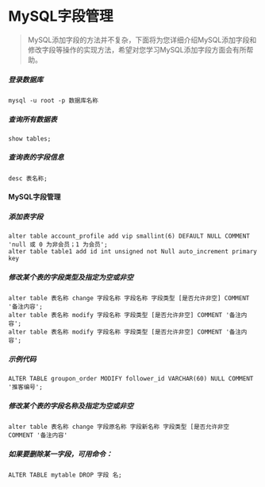MySQL字段管理
=============
>MySQL添加字段的方法并不复杂，下面将为您详细介绍MySQL添加字段和修改字段等操作的实现方法，希望对您学习MySQL添加字段方面会有所帮助。

##### 登录数据库
```mysql
mysql -u root -p 数据库名称
```
##### 查询所有数据表
```mysql
show tables;
```

##### 查询表的字段信息
```mysql
desc 表名称;
```
#### MySQL字段管理
##### 添加表字段
```mysql
alter table account_profile add vip smallint(6) DEFAULT NULL COMMENT 'null 或 0 为非会员；1 为会员';
alter table table1 add id int unsigned not Null auto_increment primary key
```
##### 修改某个表的字段类型及指定为空或非空
```mysql
alter table 表名称 change 字段名称 字段名称 字段类型 [是否允许非空] COMMENT '备注内容';
alter table 表名称 modify 字段名称 字段类型 [是否允许非空] COMMENT '备注内容';
alter table 表名称 modify 字段名称 字段类型 [是否允许非空] COMMENT '备注内容';
```
##### 示例代码
```mysql
ALTER TABLE groupon_order MODIFY follower_id VARCHAR(60) NULL COMMENT '推客编号';
```

##### 修改某个表的字段名称及指定为空或非空
```mysql
alter table 表名称 change 字段原名称 字段新名称 字段类型 [是否允许非空  COMMENT '备注内容'
```
##### 如果要删除某一字段，可用命令：
```mysql
ALTER TABLE mytable DROP 字段 名;
```